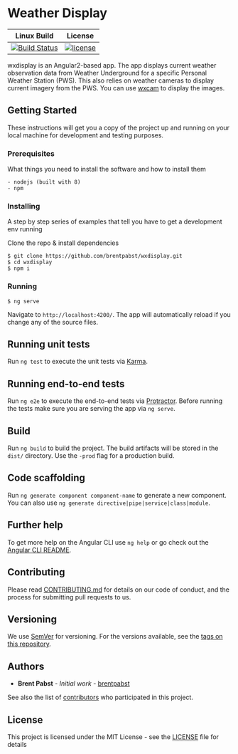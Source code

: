 # Weather Display

| Linux Build | License |
| ----------- | ------- |
| [![Build Status](https://img.shields.io/travis/brentpabst/wxdisplay.svg)](https://travis-ci.org/brentpabst/wxdisplay) | [![license](https://img.shields.io/github/license/brentpabst/wxdisplay.svg)](LICENSE) |

wxdisplay is an Angular2-based app.  The app displays current weather observation data from Weather Underground for a specific Personal Weather Station (PWS).  This also relies on weather cameras to display current imagery from the PWS.  You can use [wxcam](https://github.com/brentpabst/wxcam) to display the images.

## Getting Started

These instructions will get you a copy of the project up and running on your local machine for development and testing purposes.

### Prerequisites

What things you need to install the software and how to install them

```
- nodejs (built with 8)
- npm
```

### Installing

A step by step series of examples that tell you have to get a development env running

Clone the repo & install dependencies

```
$ git clone https://github.com/brentpabst/wxdisplay.git
$ cd wxdisplay
$ npm i
```

### Running

```
$ ng serve
```

Navigate to `http://localhost:4200/`. The app will automatically reload if you change any of the source files.


## Running unit tests

Run `ng test` to execute the unit tests via [Karma](https://karma-runner.github.io).

## Running end-to-end tests

Run `ng e2e` to execute the end-to-end tests via [Protractor](http://www.protractortest.org/).
Before running the tests make sure you are serving the app via `ng serve`.

## Build

Run `ng build` to build the project. The build artifacts will be stored in the `dist/` directory. Use the `-prod` flag for a production build.

## Code scaffolding

Run `ng generate component component-name` to generate a new component. You can also use `ng generate directive|pipe|service|class|module`.

## Further help

To get more help on the Angular CLI use `ng help` or go check out the [Angular CLI README](https://github.com/angular/angular-cli/blob/master/README.md).

## Contributing

Please read [CONTRIBUTING.md](CONTRIBUTING.md) for details on our code of conduct, and the process for submitting pull requests to us.

## Versioning

We use [SemVer](http://semver.org/) for versioning. For the versions available, see the [tags on this repository](https://github.com/brentpabst/wxdisplay/tags). 

## Authors

* **Brent Pabst** - *Initial work* - [brentpabst](https://github.com/brentpabst)

See also the list of [contributors](https://github.com/brentpabst/wxdisplay/contributors) who participated in this project.

## License

This project is licensed under the MIT License - see the [LICENSE](LICENSE) file for details
